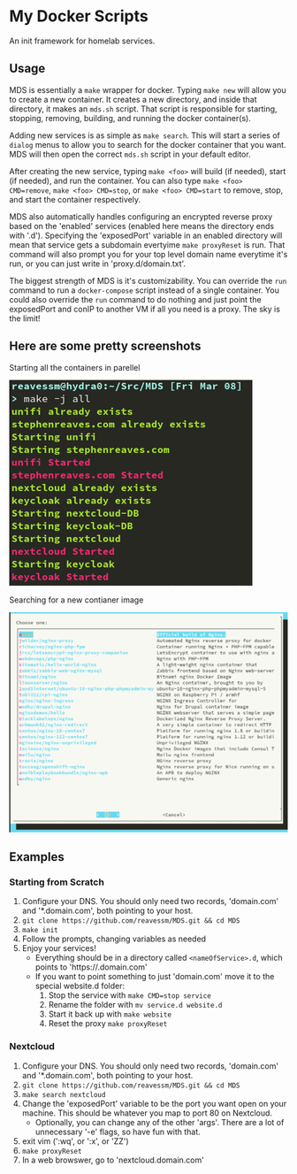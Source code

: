 # My Docker Scripts

An init framework for homelab services.

## Usage

MDS is essentially a `make` wrapper for docker.  Typing `make new` will allow
you to create a new container.  It creates a new directory, and inside that
directory, it makes an `mds.sh` script.  That script is responsible for
starting, stopping, removing, building, and running the docker container(s).

Adding new services is as simple as `make search`.  This will start a series of
`dialog` menus to allow you to search for the docker container that you want.
MDS will then open the correct `mds.sh` script in your default editor.

After creating the new service, typing `make <foo>` will build (if needed),
start (if needed), and run the container.  You can also type 
`make <foo> CMD=remove`, `make <foo> CMD=stop`, or `make <foo> CMD=start` to 
remove, stop, and start the container respectively.

MDS also automatically handles configuring an encrypted reverse proxy based on
the 'enabled' services (enabled here means the directory ends with '.d').
Specifying the 'exposedPort' variable in an enabled directory will mean that
service gets a subdomain evertyime `make proxyReset` is run.  That command
will also prompt you for your top level domain name everytime it's run, or you
can just write in 'proxy.d/domain.txt'.

The biggest strength of MDS is it's customizability.  You can override the `run` 
command to run a `docker-compose` script instead of a single container.  You
could also override the `run` command to do nothing and just point the
exposedPort and conIP to another VM if all you need is a proxy.  The sky is the
limit!

## Here are some pretty screenshots

Starting all the containers in parellel

![make -j all](screenshots/makeAll.png) 

Searching for a new contianer image

![make search](screenshots/makeSearch.png) 

## Examples

### Starting from Scratch
1. Configure your DNS.  You should only need two records, 'domain.com' and '\*.domain.com', both pointing to your host.
1. `git clone https://github.com/reavessm/MDS.git && cd MDS`
1. `make init`
1. Follow the prompts, changing variables as needed
1. Enjoy your services!
    * Everything should be in a directory called `<nameOfService>.d`, which points to 'https://<nameOfService>.domain.com'
    * If you want to point something to just 'domain.com' move it to the special website.d folder: 
        1. Stop the service with `make CMD=stop service`
        1. Rename the folder with `mv service.d website.d`
        1. Start it back up with `make website`
        1. Reset the proxy `make proxyReset`

### Nextcloud

1. Configure your DNS.  You should only need two records, 'domain.com' and '\*.domain.com', both pointing to your host.
1. `git clone https://github.com/reavessm/MDS.git && cd MDS`
1. `make search nextcloud`
1. Change the 'exposedPort' variable to be the port you want open on your machine. This should be whatever you map to port 80 on Nextcloud.
    * Optionally, you can change any of the other 'args'.  There are a lot of unnecessary '-e' flags, so have fun with that.
1. exit vim ('<Esc>:wq', or '<Esc>:x', or '<Esc>ZZ')
1. `make proxyReset`
1. In a web browswer, go to 'nextcloud.domain.com'
